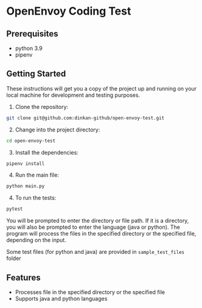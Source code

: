 # OpenEnvoy Coding Test

## Prerequisites

- python 3.9
- pipenv

## Getting Started

These instructions will get you a copy of the project up and running on your local machine for development and testing
purposes.

1. Clone the repository:

```bash
git clone git@github.com:dinkan-github/open-envoy-test.git
```

2. Change into the project directory:

```bash
cd open-envoy-test
```


3. Install the dependencies:

```bash
pipenv install
```

4. Run the main file:

```bash
python main.py
```

4. To run the tests:

```bash
pytest
```


You will be prompted to enter the directory or file path. If it is a directory, you will also be prompted to enter the language (java or python). The program will process the files in the specified directory or the specified file, depending on the input.

Some test files (for python and java) are provided in `sample_test_files` folder


## Features

* Processes file in the specified directory or the specified file
* Supports java and python languages
